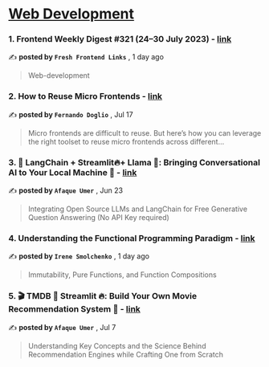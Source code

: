 
<h1><a href=https://medium.com/tag/web-development/recommended target="_blank" rel="noopener noreferrer">Web Development</a></h1>
<h3>1. Frontend Weekly Digest #321 (24–30 July 2023) - <a href=https://medium.com/@frontender-ua?source=tag_recommended_feed---------0-84----------web_development----------3f5a6455_6871_4131_b22e_fd6ff2e5c7bd------- target="_blank" rel="noopener noreferrer">link</a></h3>

✍️ **posted by `Fresh Frontend Links`** <date> , 1 day ago</date>

<blockquote>Web-development</blockquote>

<h3>2. How to Reuse Micro Frontends - <a href=https://medium.com/@deleteman123?source=tag_recommended_feed---------1-107----------web_development----------3f5a6455_6871_4131_b22e_fd6ff2e5c7bd------- target="_blank" rel="noopener noreferrer">link</a></h3>

✍️ **posted by `Fernando Doglio`** <date> , Jul 17</date>

<blockquote>Micro frontends are difficult to reuse. But here’s how you can leverage the right toolset to reuse micro frontends across different…</blockquote>

<h3>3. 🦜️ LangChain + Streamlit🔥+ Llama 🦙: Bringing Conversational AI to Your Local Machine 🤯 - <a href=https://medium.com/@afaqueumer?source=tag_recommended_feed---------2-85----------web_development----------3f5a6455_6871_4131_b22e_fd6ff2e5c7bd------- target="_blank" rel="noopener noreferrer">link</a></h3>

✍️ **posted by `Afaque Umer`** <date> , Jun 23</date>

<blockquote>Integrating Open Source LLMs and LangChain for Free Generative Question Answering (No API Key required)</blockquote>

<h3>4. Understanding the Functional Programming Paradigm - <a href=https://medium.com/@reeniesm?source=tag_recommended_feed---------3-84----------web_development----------3f5a6455_6871_4131_b22e_fd6ff2e5c7bd------- target="_blank" rel="noopener noreferrer">link</a></h3>

✍️ **posted by `Irene Smolchenko`** <date> , 1 day ago</date>

<blockquote>Immutability, Pure Functions, and Function Compositions</blockquote>

<h3>5. 🎬 TMDB 🤝 Streamlit 🔥: Build Your Own Movie Recommendation System 🚀 - <a href=https://medium.com/@afaqueumer?source=tag_recommended_feed---------4-107----------web_development----------3f5a6455_6871_4131_b22e_fd6ff2e5c7bd------- target="_blank" rel="noopener noreferrer">link</a></h3>

✍️ **posted by `Afaque Umer`** <date> , Jul 7</date>

<blockquote>Understanding Key Concepts and the Science Behind Recommendation Engines while Crafting One from Scratch</blockquote>

